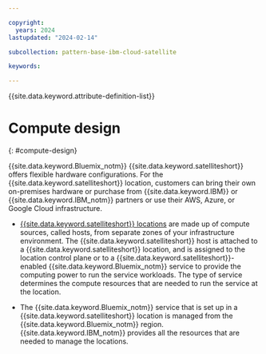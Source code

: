 ```yaml
---

copyright:
  years: 2024
lastupdated: "2024-02-14"

subcollection: pattern-base-ibm-cloud-satellite

keywords:

---
```


{{site.data.keyword.attribute-definition-list}}

# Compute design
{: #compute-design}


{{site.data.keyword.Bluemix_notm}} {{site.data.keyword.satelliteshort}} offers flexible hardware configurations. For the {{site.data.keyword.satelliteshort}} location, customers can bring their own on-premises hardware or purchase from {{site.data.keyword.IBM}} or {{site.data.keyword.IBM_notm}} partners or use their AWS, Azure, or Google Cloud infrastructure.

- [{{site.data.keyword.satelliteshort}} locations](https://cloud.ibm.com/docs/satellite?topic=satellite-location-host) are made up of compute sources, called hosts, from separate zones of your infrastructure environment. The {{site.data.keyword.satelliteshort}} host is attached to a {{site.data.keyword.satelliteshort}} location, and is assigned to the location control plane or to a {{site.data.keyword.satelliteshort}}-enabled {{site.data.keyword.Bluemix_notm}} service to provide the computing power to run the service workloads. The type of service determines the compute resources that are needed to run the service at the location.

- The {{site.data.keyword.Bluemix_notm}} service that is set up in a {{site.data.keyword.satelliteshort}} location is managed from the {{site.data.keyword.Bluemix_notm}} region. {{site.data.keyword.IBM_notm}} provides all the resources that are needed to manage the locations.
